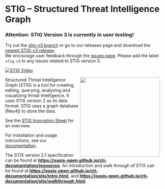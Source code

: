 # STIG – Structured Threat Intelligence Graph
### Attention: STIG Version 3 is currently in user testing!
Try out the [stig-v3 branch](https://github.com/idaholab/STIG/tree/stig-v3) or go to our releases page and download the [newest STIG-v3 release](https://github.com/idaholab/STIG/releases/tag/v3.0.1).<br>
We encourage user feedback through the [issues page](https://github.com/idaholab/STIG/issues). Please add the label `stig-v3` to any issues related to STIG version 3.

[![STIG Video](/images/stig_youtube.png)](https://youtube.com/watch?v=vMgb-yx7PVA)

<img align="right" width="260" src="/images/STIG_rev1.png"> Structured Threat Intelligence Graph (STIG) is a tool for creating, editing, querying, analyzing and visualizing threat intelligence. It uses STIX version 2 as its data format. STIG uses a graph database (Neo4j) to store the data.

See the [STIG Innovation Sheet](18-179_STIG_Innovation_Sheet.pdf) for an overview.

For installation and usage instructions, see our [documentation](https://stig.readthedocs.io/en/latest/).

The STIX version 2.1 specification can be found at **<https://oasis-open.github.io/cti-documentation/resources>**.
An introduction and walk through of STIX can be found at **<https://oasis-open.github.io/cti-documentation/stix/intro.html>**, and **<https://oasis-open.github.io/cti-documentation/stix/walkthrough.html>**.

